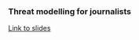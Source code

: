 ### Threat modelling for journalists

[Link to slides](http://www.scribd.com/doc/209968137/Threat-Modeling-Planning-Digital-Security-for-your-Story)